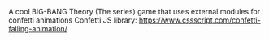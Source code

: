 A cool BIG-BANG Theory (The series) game that uses external modules for confetti animations
Confetti JS library: https://www.cssscript.com/confetti-falling-animation/
